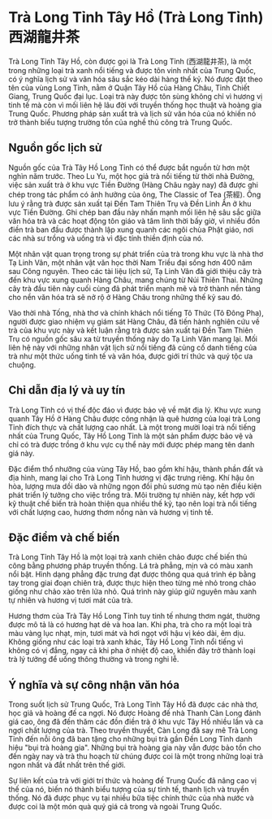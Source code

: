 # Trà Long Tỉnh Tây Hồ (Trà Long Tỉnh) 西湖龍井茶

Trà Long Tỉnh Tây Hồ, còn được gọi là Trà Long Tỉnh (西湖龍井茶), là một trong những loại trà xanh nổi tiếng và được tôn vinh nhất của Trung Quốc, có ý nghĩa lịch sử và văn hóa sâu sắc kéo dài hàng thế kỷ. Nó được đặt theo tên của vùng Long Tỉnh, nằm ở Quận Tây Hồ của Hàng Châu, Tỉnh Chiết Giang, Trung Quốc đại lục. Loại trà này được tôn sùng không chỉ vì hương vị tinh tế mà còn vì mối liên hệ lâu đời với truyền thống học thuật và hoàng gia Trung Quốc. Phương pháp sản xuất trà và lịch sử văn hóa của nó khiến nó trở thành biểu tượng trường tồn của nghề thủ công trà Trung Quốc.

## Nguồn gốc lịch sử
Nguồn gốc của Trà Tây Hồ Long Tỉnh có thể được bắt nguồn từ hơn một nghìn năm trước. Theo Lu Yu, một học giả trà nổi tiếng từ thời nhà Đường, việc sản xuất trà ở khu vực Tiền Đường (Hàng Châu ngày nay) đã được ghi chép trong tác phẩm có ảnh hưởng của ông, The Classic of Tea (茶經). Ông lưu ý rằng trà được sản xuất tại Đền Tam Thiên Trụ và Đền Linh Ẩn ở khu vực Tiền Đường. Ghi chép ban đầu này nhấn mạnh mối liên hệ sâu sắc giữa văn hóa trà và các hoạt động tôn giáo và tâm linh thời bấy giờ, vì nhiều đồn điền trà ban đầu được thành lập xung quanh các ngôi chùa Phật giáo, nơi các nhà sư trồng và uống trà vì đặc tính thiền định của nó.

Một nhân vật quan trọng trong sự phát triển của trà trong khu vực là nhà thơ Tạ Linh Vân, một nhân vật văn học thời Nam Triều đại sống hơn 400 năm sau Công nguyên. Theo các tài liệu lịch sử, Tạ Linh Vân đã giới thiệu cây trà đến khu vực xung quanh Hàng Châu, mang chúng từ Núi Thiên Thai. Những cây trà đầu tiên này cuối cùng đã phát triển mạnh mẽ và trở thành nền tảng cho nền văn hóa trà sẽ nở rộ ở Hàng Châu trong những thế kỷ sau đó.

Vào thời nhà Tống, nhà thơ và chính khách nổi tiếng Tô Thức (Tô Đông Pha), người được giao nhiệm vụ giám sát Hàng Châu, đã tiến hành nghiên cứu về trà của khu vực này và kết luận rằng trà được sản xuất tại Đền Tam Thiên Trụ có nguồn gốc sâu xa từ truyền thống này do Tạ Linh Vân mang lại. Mối liên hệ này với những nhân vật lịch sử nổi tiếng đã củng cố danh tiếng của trà như một thức uống tinh tế và văn hóa, được giới trí thức và quý tộc ưa chuộng.

## Chỉ dẫn địa lý và uy tín
Trà Long Tỉnh có vị thế độc đáo vì được bảo vệ về mặt địa lý. Khu vực xung quanh Tây Hồ ở Hàng Châu được công nhận là quê hương của loại trà Long Tỉnh đích thực và chất lượng cao nhất. Là một trong mười loại trà nổi tiếng nhất của Trung Quốc, Tây Hồ Long Tỉnh là một sản phẩm được bảo vệ và chỉ có trà được trồng ở khu vực cụ thể này mới được phép mang tên danh giá này.

Đặc điểm thổ nhưỡng của vùng Tây Hồ, bao gồm khí hậu, thành phần đất và địa hình, mang lại cho Trà Long Tỉnh hương vị đặc trưng riêng. Khí hậu ôn hòa, lượng mưa dồi dào và những ngọn đồi phủ sương mù tạo nên điều kiện phát triển lý tưởng cho việc trồng trà. Môi trường tự nhiên này, kết hợp với kỹ thuật chế biến trà hoàn thiện qua nhiều thế kỷ, tạo nên loại trà nổi tiếng với chất lượng cao, hương thơm nồng nàn và hương vị tinh tế.

## Đặc điểm và chế biến
Trà Long Tỉnh Tây Hồ là một loại trà xanh chiên chảo được chế biến thủ công bằng phương pháp truyền thống. Lá trà phẳng, mịn và có màu xanh nổi bật. Hình dạng phẳng đặc trưng đạt được thông qua quá trình ép bằng tay trong giai đoạn chiên trà, được thực hiện theo từng mẻ nhỏ trong chảo giống như chảo xào trên lửa nhỏ. Quá trình này giúp giữ nguyên màu xanh tự nhiên và hương vị tươi mát của trà.

Hương thơm của Trà Tây Hồ Long Tỉnh tuy tinh tế nhưng thơm ngát, thường được mô tả là có hương hạt dẻ và hoa lan. Khi pha, trà cho ra một loại trà màu vàng lục nhạt, mịn, tươi mát và hơi ngọt với hậu vị kéo dài, êm dịu. Không giống như các loại trà xanh khác, Tây Hồ Long Tỉnh nổi tiếng vì không có vị đắng, ngay cả khi pha ở nhiệt độ cao, khiến đây trở thành loại trà lý tưởng để uống thông thường và trong nghi lễ.

## Ý nghĩa và sự công nhận văn hóa
Trong suốt lịch sử Trung Quốc, Trà Long Tỉnh Tây Hồ đã được các nhà thơ, học giả và hoàng đế ca ngợi. Nó được Hoàng đế nhà Thanh Càn Long đánh giá cao, ông đã đến thăm các đồn điền trà ở khu vực Tây Hồ nhiều lần và ca ngợi chất lượng của trà. Theo truyền thuyết, Càn Long đã say mê Trà Long Tỉnh đến nỗi ông đã ban tặng cho những bụi trà gần Đền Long Tỉnh danh hiệu "bụi trà hoàng gia". Những bụi trà hoàng gia này vẫn được bảo tồn cho đến ngày nay và trà thu hoạch từ chúng được coi là một trong những loại trà ngon nhất và đắt nhất trên thế giới.

Sự liên kết của trà với giới trí thức và hoàng đế Trung Quốc đã nâng cao vị thế của nó, biến nó thành biểu tượng của sự tinh tế, thanh lịch và truyền thống. Nó đã được phục vụ tại nhiều bữa tiệc chính thức của nhà nước và được coi là một món quà quý giá cả trong và ngoài Trung Quốc.
